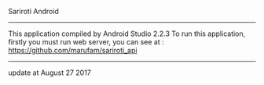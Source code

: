 
Sariroti Android
*******************
This application compiled by Android Studio 2.2.3
To run this application, firstly you must run web server, you can see at : https://github.com/marufam/sariroti_api
*******************
update at August 27 2017
